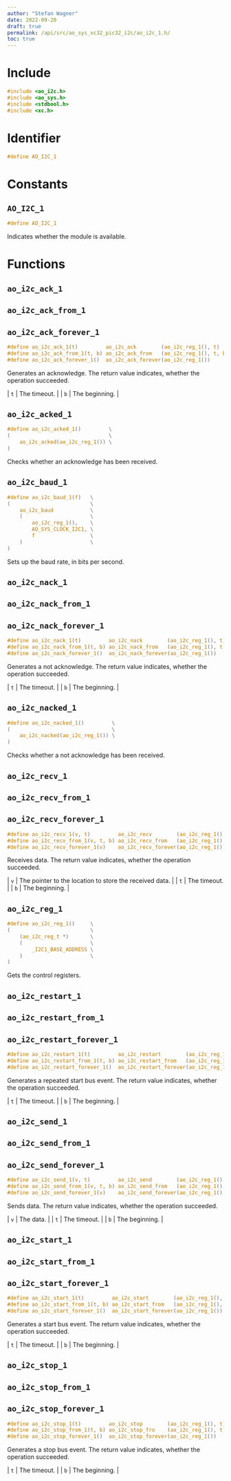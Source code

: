 ```yaml
---
author: "Stefan Wagner"
date: 2022-09-20
draft: true
permalink: /api/src/ao_sys_xc32_pic32_i2c/ao_i2c_1.h/
toc: true
---
```


# Include

```c
#include <ao_i2c.h>
#include <ao_sys.h>
#include <stdbool.h>
#include <xc.h>
```

# Identifier

```c
#define AO_I2C_1
```

# Constants

## `AO_I2C_1`

```c
#define AO_I2C_1
```

Indicates whether the module is available.

# Functions

## `ao_i2c_ack_1`
## `ao_i2c_ack_from_1`
## `ao_i2c_ack_forever_1`

```c
#define ao_i2c_ack_1(t)         ao_i2c_ack        (ao_i2c_reg_1(), t)
#define ao_i2c_ack_from_1(t, b) ao_i2c_ack_from   (ao_i2c_reg_1(), t, b)
#define ao_i2c_ack_forever_1()  ao_i2c_ack_forever(ao_i2c_reg_1())
```

Generates an acknowledge. The return value indicates, whether the operation succeeded.

| `t` | The timeout. |
| `b` | The beginning. |

## `ao_i2c_acked_1`

```c
#define ao_i2c_acked_1()         \
(                                \
    ao_i2c_acked(ao_i2c_reg_1()) \
)
```

Checks whether an acknowledge has been received.

## `ao_i2c_baud_1`

```c
#define ao_i2c_baud_1(f)   \
(                          \
    ao_i2c_baud            \
    (                      \
        ao_i2c_reg_1(),    \
        AO_SYS_CLOCK_I2C1, \
        f                  \
    )                      \
)
```

Sets up the baud rate, in bits per second.

## `ao_i2c_nack_1`
## `ao_i2c_nack_from_1`
## `ao_i2c_nack_forever_1`

```c
#define ao_i2c_nack_1(t)         ao_i2c_nack        (ao_i2c_reg_1(), t)
#define ao_i2c_nack_from_1(t, b) ao_i2c_nack_from   (ao_i2c_reg_1(), t, b)
#define ao_i2c_nack_forever_1()  ao_i2c_nack_forever(ao_i2c_reg_1())
```

Generates a not acknowledge. The return value indicates, whether the operation succeeded.

| `t` | The timeout. |
| `b` | The beginning. |

## `ao_i2c_nacked_1`

```c
#define ao_i2c_nacked_1()         \
(                                 \
    ao_i2c_nacked(ao_i2c_reg_1()) \
)
```

Checks whether a not acknowledge has been received.

## `ao_i2c_recv_1`
## `ao_i2c_recv_from_1`
## `ao_i2c_recv_forever_1`

```c
#define ao_i2c_recv_1(v, t)         ao_i2c_recv        (ao_i2c_reg_1(), v, t)
#define ao_i2c_recv_from_1(v, t, b) ao_i2c_recv_from   (ao_i2c_reg_1(), v, t, b)
#define ao_i2c_recv_forever_1(v)    ao_i2c_recv_forever(ao_i2c_reg_1(), v)
```

Receives data. The return value indicates, whether the operation succeeded.

| `v` | The pointer to the location to store the received data. |
| `t` | The timeout. |
| `b` | The beginning. |

## `ao_i2c_reg_1`

```c
#define ao_i2c_reg_1()     \
(                          \
    (ao_i2c_reg_t *)       \
    (                      \
        _I2C1_BASE_ADDRESS \
    )                      \
)
```

Gets the control registers.

## `ao_i2c_restart_1`
## `ao_i2c_restart_from_1`
## `ao_i2c_restart_forever_1`

```c
#define ao_i2c_restart_1(t)         ao_i2c_restart        (ao_i2c_reg_1(), t)
#define ao_i2c_restart_from_1(t, b) ao_i2c_restart_from   (ao_i2c_reg_1(), t, b)
#define ao_i2c_restart_forever_1()  ao_i2c_restart_forever(ao_i2c_reg_1())
```

Generates a repeated start bus event. The return value indicates, whether the operation succeeded.

| `t` | The timeout. |
| `b` | The beginning. |

## `ao_i2c_send_1`
## `ao_i2c_send_from_1`
## `ao_i2c_send_forever_1`

```c
#define ao_i2c_send_1(v, t)         ao_i2c_send        (ao_i2c_reg_1(), v, t)
#define ao_i2c_send_from_1(v, t, b) ao_i2c_send_from   (ao_i2c_reg_1(), v, t, b)
#define ao_i2c_send_forever_1(v)    ao_i2c_send_forever(ao_i2c_reg_1(), v)
```

Sends data. The return value indicates, whether the operation succeeded.

| `v` | The data. |
| `t` | The timeout. |
| `b` | The beginning. |

## `ao_i2c_start_1`
## `ao_i2c_start_from_1`
## `ao_i2c_start_forever_1`

```c
#define ao_i2c_start_1(t)         ao_i2c_start        (ao_i2c_reg_1(), t)
#define ao_i2c_start_from_1(t, b) ao_i2c_start_from   (ao_i2c_reg_1(), t, b)
#define ao_i2c_start_forever_1()  ao_i2c_start_forever(ao_i2c_reg_1())
```

Generates a start bus event. The return value indicates, whether the operation succeeded.

| `t` | The timeout. |
| `b` | The beginning. |

## `ao_i2c_stop_1`
## `ao_i2c_stop_from_1`
## `ao_i2c_stop_forever_1`

```c
#define ao_i2c_stop_1(t)         ao_i2c_stop        (ao_i2c_reg_1(), t)
#define ao_i2c_stop_from_1(t, b) ao_i2c_stop_fro    (ao_i2c_reg_1(), t, b)
#define ao_i2c_stop_forever_1()  ao_i2c_stop_forever(ao_i2c_reg_1())
```

Generates a stop bus event. The return value indicates, whether the operation succeeded.

| `t` | The timeout. |
| `b` | The beginning. |

